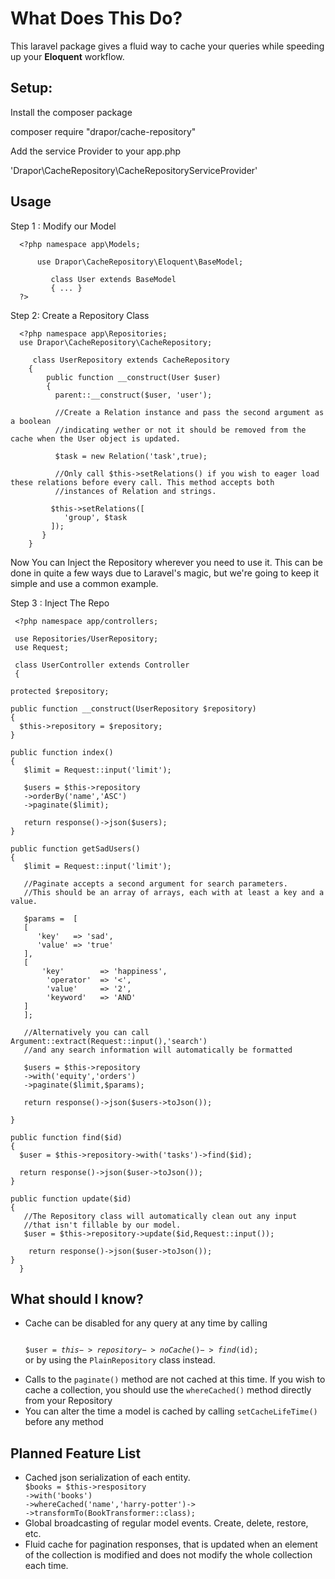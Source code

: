 <h1>What Does This Do?</h1>

<p>
This laravel package gives a fluid way to cache your queries while speeding up your <b>Eloquent</b> workflow.
</p>
<h2>
Setup:
</h2>

<p>
Install the composer package 
</p>
     composer require "drapor/cache-repository"

<p>
Add the service Provider to your app.php
</p>
     'Drapor\CacheRepository\CacheRepositoryServiceProvider' 

<h2>
Usage 
</h2>
<p>
Step 1 : Modify our Model 
</p>

      <?php namespace app\Models;

          use Drapor\CacheRepository\Eloquent\BaseModel;

             class User extends BaseModel
             { ... }
      ?>

<p>
Step 2: Create a Repository Class
</p>

      <?php namespace app\Repositories;
      use Drapor\CacheRepository\CacheRepository;
        
         class UserRepository extends CacheRepository
        {
            public function __construct(User $user)
            {
              parent::__construct($user, 'user');
              
              //Create a Relation instance and pass the second argument as a boolean
              //indicating wether or not it should be removed from the cache when the User object is updated.
              
              $task = new Relation('task',true);
              
              //Only call $this->setRelations() if you wish to eager load these relations before every call. This method accepts both
              //instances of Relation and strings. 

             $this->setRelations([
                'group', $task
             ]);
           }
        }

<p> 
    Now You can Inject the Repository wherever you need to use it.
    This can be done in quite a few ways due to Laravel's magic, but we're 
    going to keep it simple and use a common example.
</p>

<p>Step 3 : Inject The Repo </p>


     <?php namespace app/controllers;

     use Repositories/UserRepository; 
     use Request;

     class UserController extends Controller
     {

    protected $repository;  
    
    public function __construct(UserRepository $repository)
    {
      $this->repository = $repository;
    }

    public function index()
    {
       $limit = Request::input('limit');

       $users = $this->repository
       ->orderBy('name','ASC')
       ->paginate($limit);

       return response()->json($users);
    }

    public function getSadUsers()
    {
       $limit = Request::input('limit');

       //Paginate accepts a second argument for search parameters.
       //This should be an array of arrays, each with at least a key and a value.

       $params =  [
       [ 
          'key'   => 'sad',
          'value' => 'true'
       ],
       [
           'key'        => 'happiness',
            'operator'  => '<',
            'value'     => '2',
            'keyword'   => 'AND'
       ]
       ];

       //Alternatively you can call Argument::extract(Request::input(),'search')
       //and any search information will automatically be formatted

       $users = $this->repository
       ->with('equity','orders')
       ->paginate($limit,$params);

       return response()->json($users->toJson());

    }

    public function find($id)
    {
      $user = $this->repository->with('tasks')->find($id);

      return response()->json($user->toJson());
    }

    public function update($id)
    {
       //The Repository class will automatically clean out any input
       //that isn't fillable by our model.
       $user = $this->repository->update($id,Request::input());

        return response()->json($user->toJson());
    }
      }
<h2>What should I know?</h2>
<ul>
<li>
Cache can be disabled for any query at any time by calling 
<code>


$user = $this->repository->noCache()->find($id);
</code>
or by using the <code>PlainRepository</code> class instead.
</li>
<li>
Calls to the <code>paginate()</code> method are not cached at this time. If you wish to cache a collection, you should use the <code>whereCached()</code> method directly from your Repository
</li>
<li>
You can alter the time a model is cached by calling <code>setCacheLifeTime()</code> before any method
</li>
</ul>

<h2>
Planned Feature List
</h2>

<ul>
<li>
Cached json serialization of each entity. <code> 
$books = $this->respository
->with('books')
->whereCached('name','harry-potter')->
->transformTo(BookTransformer::class);
</code>
</li>
<li>
Global broadcasting of regular model events. Create, delete, restore, etc.
</li>
<li>
Fluid cache for pagination responses, that is updated when an element of the collection is modified and does not 
modify the whole collection each time. 
</li>

</ul>
